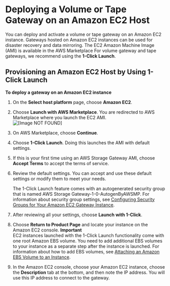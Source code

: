 # Deploying a Volume or Tape Gateway on an Amazon EC2 Host<a name="ec2-gateway-common"></a>

You can deploy and activate a volume or tape gateway on an Amazon EC2 instance\. Gateways hosted on Amazon EC2 instances can be used for disaster recovery and data mirroring\. The EC2 Amazon Machine Image \(AMI\) is available in the AWS Marketplace For volume gateway and tape gateways, we recommend using the **1\-Click Launch**\.

## Provisioning an Amazon EC2 Host by Using 1\-Click Launch<a name="ec2-gateway-onclick-tape"></a>

**To deploy a gateway on an Amazon EC2 instance**

1. On the **Select host platform** page, choose **Amazon EC2**\.

1. Choose **Launch with AWS Marketplace**\. You are redirected to AWS Marketplace where you launch the EC2 AMI\.  
![\[Image NOT FOUND\]](http://docs.aws.amazon.com/storagegateway/latest/userguide/images/host-ec2.png)

1. On AWS Marketplace, choose **Continue**\.

1. Choose **1\-Click Launch**\. Doing this launches the AMI with default settings\.

1. If this is your first time using an AWS Storage Gateway AMI, choose **Accept Terms** to accept the terms of service\.

1. Review the default settings\. You can accept and use these default settings or modify them to meet your needs\.

   The 1\-Click Launch feature comes with an autogenerated security group that is named AWS Storage Gateway\-1\-0\-AutogenByAWSMP\. For information about security group settings, see [Configuring Security Groups for Your Amazon EC2 Gateway Instance](Requirements.md#EC2GatewayCustomSecurityGroup-common)\.

1. After reviewing all your settings, choose **Launch with 1\-Click**\.

1. Choose **Return to Product Page** and locate your instance on the Amazon EC2 console\.
**Important**  
EC2 instances launched with the 1\-Click Launch functionality come with one root Amazon EBS volume\. You need to add additional EBS volumes to your instance as a separate step after the instance is launched\. For information about how to add EBS volumes, see [Attaching an Amazon EBS Volume to an Instance](http://docs.aws.amazon.com/AWSEC2/latest/UserGuide//ebs-attaching-volume.html)\. 

1. In the Amazon EC2 console, choose your Amazon EC2 instance, choose the **Description** tab at the bottom, and then note the IP address\. You will use this IP address to connect to the gateway\.